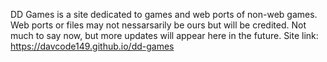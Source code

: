 DD Games is a site dedicated to games and web ports of non-web games. Web ports or files may not nessarsarily be ours but will be credited. Not much to say now, but more updates will appear here in the future.
Site link: https://davcode149.github.io/dd-games
